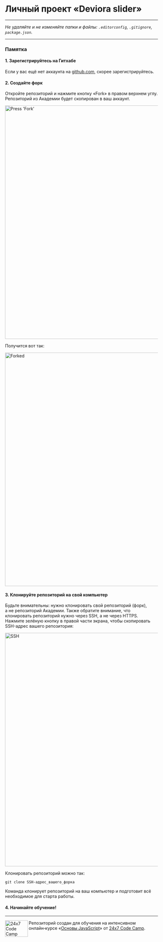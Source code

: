 # Личный проект «Deviora slider»


---

_Не удаляйте и не изменяйте папки и файлы:_
_`.editorconfig`, `.gitignore`, `package.json`._

---

### Памятка

#### 1. Зарегистрируйтесь на Гитхабе

Если у вас ещё нет аккаунта на [github.com](https://github.com/join), скорее зарегистрируйтесь.

#### 2. Создайте форк

Откройте репозиторий и нажмите кнопку «Fork» в правом верхнем углу. Репозиторий из Академии будет скопирован в ваш аккаунт.

<img width="769" alt="Press 'Fork'" src="https://image.prntscr.com/image/pi86GuaRSAacEPQ-YlMSOg.png">

Получится вот так:

<img width="769" alt="Forked" src="https://image.prntscr.com/image/36a8Xk-TRHCJ3LqmCXnJag.png">

#### 3. Клонируйте репозиторий на свой компьютер

Будьте внимательны: нужно клонировать свой репозиторий (форк), а не репозиторий Академии. Также обратите внимание, что клонировать репозиторий нужно через SSH, а не через HTTPS. Нажмите зелёную кнопку в правой части экрана, чтобы скопировать SSH-адрес вашего репозитория:

<img width="769" alt="SSH" src="https://image.prntscr.com/image/D4qWl1eoRV2Ug6CHt4pCSQ.png">

Клонировать репозиторий можно так:

```
git clone SSH-адрес_вашего_форка
```

Команда клонирует репозиторий на ваш компьютер и подготовит всё необходимое для старта работы.

#### 4. Начинайте обучение!

---

<a href="https://t.me/code_camp_24x7"><img align="left" width="75" height="54" title="24x7 Code Camp" src="https://cdn-images-1.medium.com/max/380/1*XPFqkwuTUNw3pYH_7k_I_Q.png"></a>

Репозиторий создан для обучения на интенсивном онлайн‑курсе «[Основы JavaScript](http://telegra.ph/Programma-onlajn-kursov-JavaScript-Ot-novichka-k-Guru-stuktura-programmy-obnovlyaetsya-09-27)» 
от [24x7 Code Camp](https://t.me/code_camp_24x7).
